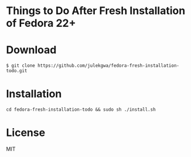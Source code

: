 # Things to Do After Fresh Installation of Fedora 22+

# Download
```
$ git clone https://github.com/julekgwa/fedora-fresh-installation-todo.git
```

# Installation
```
cd fedora-fresh-installation-todo && sudo sh ./install.sh
```

# License
MIT